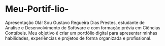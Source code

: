 # Meu-Portif-lio-
Apresentação Olá! Sou Gustavo Regueira Dias Prestes, estudante de Análise e Desenvolvimento de Software e com formação prévia em Ciências Contábeis. Meu objetivo é criar um   portfólio digital para apresentar minhas habilidades, experiências e projetos de forma organizada e profissional.
